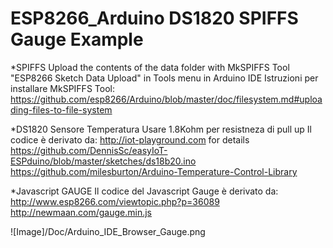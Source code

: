 # ESP8266_Arduino DS1820 SPIFFS Gauge Example

*SPIFFS
Upload the contents of the data folder with MkSPIFFS Tool
"ESP8266 Sketch Data Upload" in Tools menu in Arduino IDE
Istruzioni per installare MkSPIFFS Tool: https://github.com/esp8266/Arduino/blob/master/doc/filesystem.md#uploading-files-to-file-system

*DS1820 Sensore Temperatura
Usare 1.8Kohm per resistneza di pull up
Il codice è derivato da:
http://iot-playground.com for details
https://github.com/DennisSc/easyIoT-ESPduino/blob/master/sketches/ds18b20.ino
https://github.com/milesburton/Arduino-Temperature-Control-Library

*Javascript GAUGE
Il codice del Javascript Gauge è derivato da:
http://www.esp8266.com/viewtopic.php?p=36089
http://newmaan.com/gauge.min.js

![Image]/Doc/Arduino_IDE_Browser_Gauge.png
